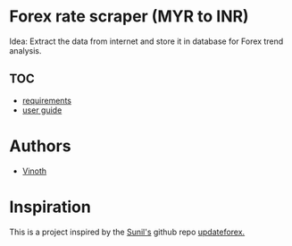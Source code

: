 # Forex rate scraper (MYR to INR)
 
Idea: Extract the data from internet and store it in database for Forex trend analysis.

## TOC
- [requirements](https://github.com/ecevinoth/forex-scraper-selenium/tree/master/docs/requirements.txt)
- [user guide](https://github.com/ecevinoth/forex-scraper-selenium/blob/master/docs/user_guide.md)

# Authors
- [Vinoth](https://www.linkedin.com/in/ecevinoth/)

# Inspiration
This is a project inspired by the [Sunil's](https://github.com/svrsunil) github repo [updateforex.](https://github.com/svrsunil/updateforex)
